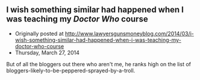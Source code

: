 ## I wish something similar had happened when I was teaching my <em>Doctor Who</em> course

 * Originally posted at http://www.lawyersgunsmoneyblog.com/2014/03/i-wish-something-similar-had-happened-when-i-was-teaching-my-doctor-who-course
 * Thursday, March 27, 2014

But of all the bloggers out there who aren't me, he ranks high on the list of bloggers-likely-to-be-peppered-sprayed-by-a-troll.